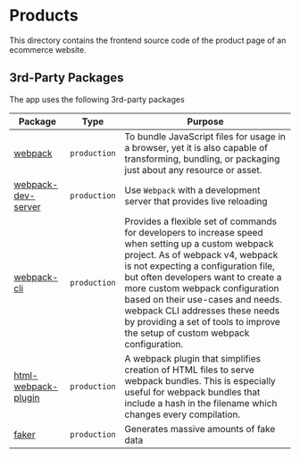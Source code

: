 # Products

This directory contains the frontend source code of the product page of an ecommerce website.

## 3rd-Party Packages

The app uses the following 3rd-party packages

| Package | Type | Purpose |
|---------|------|---------|
| [webpack](https://www.npmjs.com/package/webpack) | `production` | To bundle JavaScript files for usage in a browser, yet it is also capable of transforming, bundling, or packaging just about any resource or asset. |
| [webpack-dev-server](https://www.npmjs.com/package/webpack-dev-server) | `production` | Use `Webpack` with a development server that provides live reloading |
| [webpack-cli](https://www.npmjs.com/package/webpack-cli) | `production` | Provides a flexible set of commands for developers to increase speed when setting up a custom webpack project. As of webpack v4, webpack is not expecting a configuration file, but often developers want to create a more custom webpack configuration based on their use-cases and needs. webpack CLI addresses these needs by providing a set of tools to improve the setup of custom webpack configuration. |
| [html-webpack-plugin](https://www.npmjs.com/package/html-webpack-plugin) | `production` | A webpack plugin that simplifies creation of HTML files to serve webpack bundles. This is especially useful for webpack bundles that include a hash in the filename which changes every compilation. |
| [faker](https://www.npmjs.com/package/faker) | `production` | Generates massive amounts of fake data |
